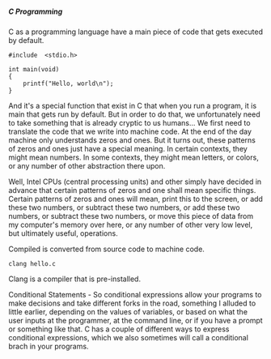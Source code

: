 

##### C Programming

C as a programming language have a main piece of code that gets executed by default.

```
#include  <stdio.h>

int main(void)
{
    printf("Hello, world\n");
}
```

And it's a special function that exist  in C that when you run a program, it is main that gets run by default. But in order to do that, we unfortunately need to take something that is already cryptic to us humans... We first need to translate the code that we write into machine code. At the end of the day machine only understands zeros and ones. But it turns out, these patterns of zeros and ones just have a special meaning. In certain contexts, they might mean numbers. In some contexts, they might mean letters, or colors, or any number of other abstraction there upon.

Well, Intel CPUs \(central processing units\)  and other simply have decided in advance that certain patterns of zeros and one shall mean specific things. Certain patterns of zeros and ones will mean, print this to the screen, or add these two numbers, or subtract these two numbers, or add these two numbers, or subtract these two numbers, or move this piece of data from my computer's memory over here, or any number of other very low level, but ultimately useful, operations.

Compiled is converted from source code to machine code.

```
clang hello.c
```

Clang is a compiler that is pre-installed.

Conditional Statements - So conditional expressions allow your programs to make decisions and take different forks in the road, something I alluded to little earlier, depending on the values of variables, or based on what the user inputs at the programmer, at the command line, or if you have a prompt or something like that. C has a couple of different ways to express conditional expressions, which we also sometimes will call a conditional brach in your programs.

